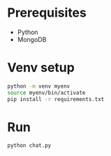 # Prerequisites

- Python
- MongoDB

# Venv setup

```bash
python -m venv myenv
source myenv/bin/activate
pip install -r requirements.txt
```

# Run

```bash
python chat.py
```
